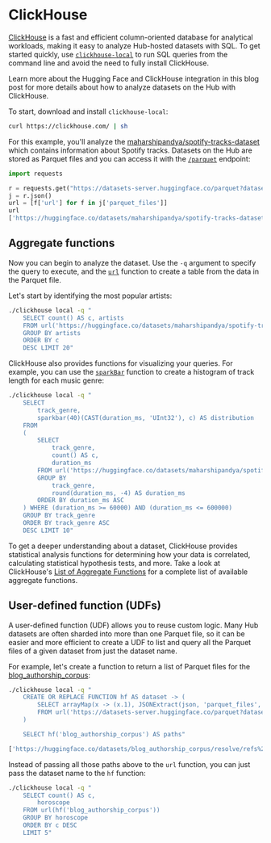 # ClickHouse

[ClickHouse](https://clickhouse.com/docs/en/intro) is a fast and efficient column-oriented database for analytical workloads, making it easy to analyze Hub-hosted datasets with SQL. To get started quickly, use [`clickhouse-local`](https://clickhouse.com/docs/en/operations/utilities/clickhouse-local) to run SQL queries from the command line and avoid the need to fully install ClickHouse.

<Tip>

Learn more about the Hugging Face and ClickHouse integration in this blog post for more details about how to analyze datasets on the Hub with ClickHouse.

</Tip>

To start, download and install `clickhouse-local`:

```bash
curl https://clickhouse.com/ | sh
```

For this example, you'll analyze the [maharshipandya/spotify-tracks-dataset](https://huggingface.co/datasets/maharshipandya/spotify-tracks-dataset) which contains information about Spotify tracks. Datasets on the Hub are stored as Parquet files and you can access it with the [`/parquet`](parquet) endpoint:

```py
import requests

r = requests.get("https://datasets-server.huggingface.co/parquet?dataset=maharshipandya/spotify-tracks-dataset")
j = r.json()
url = [f['url'] for f in j['parquet_files']]
url
['https://huggingface.co/datasets/maharshipandya/spotify-tracks-dataset/resolve/refs%2Fconvert%2Fparquet/maharshipandya--spotify-tracks-dataset/csv-train.parquet']
```

## Aggregate functions

Now you can begin to analyze the dataset. Use the `-q` argument to specify the query to execute, and the [`url`](https://clickhouse.com/docs/en/sql-reference/table-functions/url) function to create a table from the data in the Parquet file.

Let's start by identifying the most popular artists:

```bash
./clickhouse local -q "
    SELECT count() AS c, artists 
    FROM url('https://huggingface.co/datasets/maharshipandya/spotify-tracks-dataset/resolve/refs%2Fconvert%2Fparquet/maharshipandya--spotify-tracks-dataset/csv-train.parquet') 
    GROUP BY artists 
    ORDER BY c 
    DESC LIMIT 20"
```

ClickHouse also provides functions for visualizing your queries. For example, you can use the [`sparkBar`](https://clickhouse.com/docs/en/sql-reference/aggregate-functions/reference/sparkbar) function to create a histogram of track length for each music genre:

```bash
./clickhouse local -q "
    SELECT
        track_genre,
        sparkbar(40)(CAST(duration_ms, 'UInt32'), c) AS distribution
    FROM
    (
        SELECT
            track_genre,
            count() AS c,
            duration_ms
        FROM url('https://huggingface.co/datasets/maharshipandya/spotify-tracks-dataset/resolve/refs%2Fconvert%2Fparquet/maharshipandya--spotify-tracks-dataset/csv-train.parquet')
        GROUP BY
            track_genre,
            round(duration_ms, -4) AS duration_ms
        ORDER BY duration_ms ASC
    ) WHERE (duration_ms >= 60000) AND (duration_ms <= 600000)
    GROUP BY track_genre
    ORDER BY track_genre ASC
    DESC LIMIT 10"
```

To get a deeper understanding about a dataset, ClickHouse provides statistical analysis functions for determining how your data is correlated, calculating statistical hypothesis tests, and more. Take a look at ClickHouse's [List of Aggregate Functions](https://clickhouse.com/docs/en/sql-reference/aggregate-functions/reference) for a complete list of available aggregate functions.

## User-defined function (UDFs)

A user-defined function (UDF) allows you to reuse custom logic. Many Hub datasets are often sharded into more than one Parquet file, so it can be easier and more efficient to create a UDF to list and query all the Parquet files of a given dataset from just the dataset name.

For example, let's create a function to return a list of Parquet files for the [blog_authorship_corpus](https://huggingface.co/datasets/blog_authorship_corpus):

```bash
./clickhouse local -q "
    CREATE OR REPLACE FUNCTION hf AS dataset -> (
        SELECT arrayMap(x -> (x.1), JSONExtract(json, 'parquet_files', 'Array(Tuple(url String))'))
        FROM url('https://datasets-server.huggingface.co/parquet?dataset=' || dataset, 'JSONAsString')
    )

    SELECT hf('blog_authorship_corpus') AS paths"

['https://huggingface.co/datasets/blog_authorship_corpus/resolve/refs%2Fconvert%2Fparquet/blog_authorship_corpus/train/0000.parquet','https://huggingface.co/datasets/blog_authorship_corpus/resolve/refs%2Fconvert%2Fparquet/blog_authorship_corpus/train/0001.parquet','https://huggingface.co/datasets/blog_authorship_corpus/resolve/refs%2Fconvert%2Fparquet/blog_authorship_corpus/validation/0000.parquet']
```

Instead of passing all those paths above to the `url` function, you can just pass the dataset name to the `hf` function:

```bash
./clickhouse local -q "
    SELECT count() AS c,
        horoscope
    FROM url(hf('blog_authorship_corpus'))
    GROUP BY horoscope
    ORDER BY c DESC
    LIMIT 5"
```